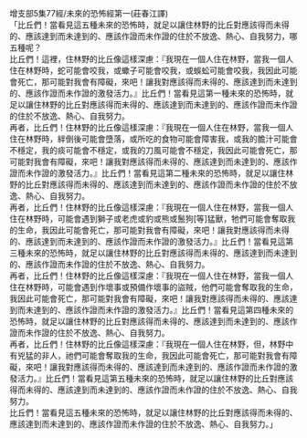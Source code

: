 增支部5集77經/未來的恐怖經第一(莊春江譯)  
「比丘們！當看見這五種未來的恐怖時，就足以讓住林野的比丘對應該得而未得的、應該達到而未達到的、應該作證而未作證的住於不放逸、熱心、自我努力，哪五種呢？  
比丘們！這裡，住林野的比丘像這樣深慮：『我現在一個人住在林野，當我一個人住在林野時，蛇可能會咬我，或蠍子可能會咬我，或蜈蚣可能會咬我，我因此可能會死亡，那可能對我會有障礙，來吧！讓我對應該得而未得的、應該達到而未達到的、應該作證而未作證的激發活力。』比丘們！當看見這第一種未來的恐怖時，就足以讓住林野的比丘對應該得而未得的、應該達到而未達到的、應該作證而未作證的住於不放逸、熱心、自我努力。  
再者，比丘們！住林野的比丘像這樣深慮：『我現在一個人住在林野，當我一個人住在林野時，絆倒後可能會墮落，或所吃的食物可能會障害我，或我的膽汁可能會不穩定，我的痰可能會不穩定，或我的刀風可能會不穩定，我因此可能會死亡，那可能對我會有障礙，來吧！讓我對應該得而未得的、應該達到而未達到的、應該作證而未作證的激發活力。』比丘們！當看見這第二種未來的恐怖時，就足以讓住林野的比丘對應該得而未得的、應該達到而未達到的、應該作證而未作證的住於不放逸、熱心、自我努力。  
再者，比丘們！住林野的比丘像這樣深慮：『我現在一個人住在林野，當我一個人住在林野時，可能會遇到獅子或老虎或豹或熊或鬛狗[等]猛獸，牠們可能會奪取我的生命，我因此可能會死亡，那可能對我會有障礙，來吧！讓我對應該得而未得的、應該達到而未達到的、應該作證而未作證的激發活力。』比丘們！當看見這第三種未來的恐怖時，就足以讓住林野的比丘對應該得而未得的、應該達到而未達到的、應該作證而未作證的住於不放逸、熱心、自我努力。  
再者，比丘們！住林野的比丘像這樣深慮：『我現在一個人住在林野，當我一個人住在林野時，可能會遇到作壞事或預備作壞事的盜賊，他們可能會奪取我的生命，我因此可能會死亡，那可能對我會有障礙，來吧！讓我對應該得而未得的、應該達到而未達到的、應該作證而未作證的激發活力。』比丘們！當看見這第四種未來的恐怖時，就足以讓住林野的比丘對應該得而未得的、應該達到而未達到的、應該作證而未作證的住於不放逸、熱心、自我努力。  
再者，比丘們！住林野的比丘像這樣深慮：『我現在一個人住在林野，但，林野中有兇猛的非人，祂們可能會奪取我的生命，我因此可能會死亡，那可能對我會有障礙，來吧！讓我對應該得而未得的、應該達到而未達到的、應該作證而未作證的激發活力。』比丘們！當看見這第五種未來的恐怖時，就足以讓住林野的比丘對應該得而未得的、應該達到而未達到的、應該作證而未作證的住於不放逸、熱心、自我努力。  
比丘們！當看見這五種未來的恐怖時，就足以讓住林野的比丘對應該得而未得的、應該達到而未達到的、應該作證而未作證的住於不放逸、熱心、自我努力。」  
  
  
